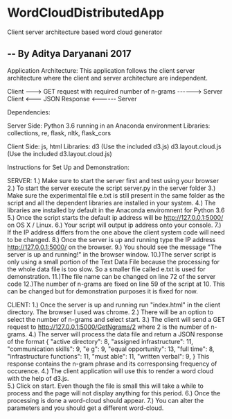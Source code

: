 # WordCloudDistributedApp
Client server architecture based word cloud generator

--
By Aditya Daryanani 2017 
--

Application Architecture: This application follows the client server architecture where the client and server architecture are independent.

Client ---> GET request with required number of n-grams ------> Server
Client <---				JSON Response				    <------ Server


Dependencies:

Server Side:
Python 3.6 running in an Anaconda environment
Libraries:
collections, re, flask, nltk, flask_cors

Client Side:
js, html
Libraries:
d3 (Use the included d3.js)
d3.layout.cloud.js (Use the included d3.layout.cloud.js)

Instructions for Set Up and Demonstration:

SERVER:
1.) Make sure to start the server first and test using your browser
2.) To start the server execute the script server.py in the server folder
3.) Make sure the experimental file e.txt is still present in the same folder as the script and all 	the dependent libraries are installed in your system.
4.) The libraries are installed by default in the Anaconda enviromnent for Python 3.6
5.) Once the script starts the default ip address will be http://127.0.0.1:5000/ on OS X / Linux. 
6.) Your script will output ip address onto your console.
7.) If the IP address differs from the one above the client system code will need to be changed.
8.) Once the server is up and running type the IP address http://127.0.0.1:5000/ on the browser.
9.)	You should see the message "The server is up and running!" in the browser window.
10.)The server script is only using a small portion of the Text Data File because the processing for 	 the whole data file is too slow. So a smaller file called e.txt is used for demonstration.
11.)The file name can be changed on line 72 of the server code
12.)The number of n-grams are fixed on line 59 of the script at 10. This can be changed but for demonstration purposes it is fixed for now.

CLIENT:
1.) Once the server is up and running run "index.html" in the client directory. The browser I used was 	   chrome.
2.) There will be an option to select the number of n-grams and select start.
3.) The client will send a GET request to http://127.0.0.1:5000/GetNgrams/2 where 2 is the number of n-grams.
4.) The server will process the data file and return a JSON response of the format
	{
 		 "active directory": 8, 
 		 "assigned infrastructure": 11, 
  		 "communication skills": 9, 
  		 "e g": 9, 
  		 "equal opportunity": 13, 
	     "full time": 8, 
	     "infrastructure functions": 11, 
	     "must able": 11, 
	     "written verbal": 9, 
    }
    This response contains the n-gram phrase and its corresponsing frequency of occurence.
4.) The client application will use this to render a word cloud with the help of d3.js.    
5.) Click on start. Even though the file is small this will take a while to process and the page will not display anything for this period.
6.) Once the processing is done a word-cloud should appear.
7.) You can alter the parameters and you should get a different word-cloud.

